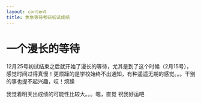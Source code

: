 ```yaml
---
layout: content
title: 焦急等待考研初试成绩
---
```


# 一个漫长的等待
12月25号初试结束之后就开始了漫长的等待，尤其是到了这个时候（2月15号），感觉时间过得真慢！更烦躁的是学校始终不出通知，有种遥遥无期的感觉。。。干别的事也提不起兴趣，哎！烦躁

我觉着明天出成绩的可能性比较大。。。嗯，直觉
祝我好运吧

